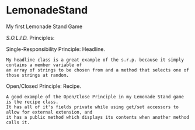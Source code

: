 # LemonadeStand
My first Lemonade Stand Game

*S.O.L.I.D.* Principles:

Single-Responsibility Principle: Headline.
	
	My headline class is a great example of the s.r.p. because it simply contains a member variable of 
	an array of strings to be chosen from and a method that selects one of those strings at random.

Open/Closed Principle: Recipe.

	A good example of the Open/Close Principle in my Lemonade Stand game is the recipe class. 
	It has all of it's fields private while using get/set accessors to allow for external extension, and 
	it has a public method which displays its contents when another method calls it.

	